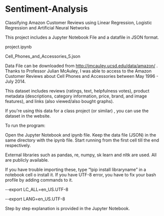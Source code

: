 # Sentiment-Analysis
Classifying Amazon Customer Reviews using Linear Regression, Logistic Regression and Artificial Neural Networks

This project includes a Jupyter Notebook File and a datafile in JSON format.

project.ipynb

Cell_Phones_and_Accessories_5.json

Data File can be downloaded from http://jmcauley.ucsd.edu/data/amazon/ . Thanks to Professor Julian McAuley, I was able to access to the Amazon Customer Reviews about Cell Phones and Accessories between May 1996 - July 2014.

This dataset includes reviews (ratings, text, helpfulness votes), product metadata (descriptions, category information, price, brand, and image features), and links (also viewed/also bought graphs).

If you're using this data for a class project (or similar) , you can use the dataset in the website.

To run the program:

Open the Jupyter Notebook and ipynb file. Keep the data file (JSON) in the same directory with the ipynb file. Start running from the first cell till the end respectively.

External libraries such as pandas, re, numpy, sk learn and nltk are used. All are publicly available. 

If you have trouble importing these, type “!pip install libraryname” in a notebook cell o install it. If you have UTF-8 error, you have to fix your bash profile by adding
commands to it.

--export LC_ALL=en_US.UTF-8

--export LANG=en_US.UTF-8

Step by step explanation is provided in the Jupyter Notebook.
